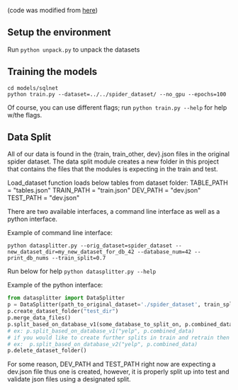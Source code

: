 (code was modified from [here](https://github.com/taoyds/spider/tree/master/baselines/sqlnet))

## Setup the environment
Run ```python unpack.py``` to unpack the datasets

## Training the models
```
cd models/sqlnet
python train.py --dataset=../../spider_dataset/ --no_gpu --epochs=100
```

Of course, you can use different flags; run ```python train.py --help``` for help w/the flags.

## Data Split
All of our data is found in the {train, train_other, dev}.json files in the original spider dataset. The data split module creates a new folder in this project that contains the files that the modules is expecting in the train and test.

Load_dataset function loads below tables from dataset folder:
TABLE_PATH = "tables.json"
TRAIN_PATH = "train.json"
DEV_PATH = "dev.json"
TEST_PATH = "dev.json"

There are two available interfaces, a command line interface as well as a python interface.

Example of command line interface:

```python datasplitter.py --orig_dataset=spider_dataset --new_dataset_dir=my_new_dataset_for_db_42 --database_num=42 --print_db_nums --train_split=0.7```

Run below for help
```python datasplitter.py --help```


Example of the python interface:
```python
from datasplitter import DataSplitter
p = DataSplitter(path_to_original_dataset='./spider_dataset', train_split=0.6)
p.create_dataset_folder("test_dir")
p.merge_data_files()
p.split_based_on_database_v1(some_database_to_split_on, p.combined_data)
# ex: p.split_based_on_database_v1("yelp", p.combined_data)
# if you would like to create further splits in train and retrain then use v2
# ex:  p.split_based_on_database_v2("yelp", p.combined_data)
p.delete_dataset_folder()
```
For some reason, DEV_PATH and TEST_PATH right now are expecting a dev.json file thus one is created, however, it is properly split up into test and validate json files using a designated split.
